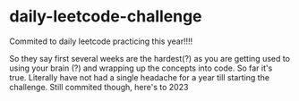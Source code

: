 # daily-leetcode-challenge
Commited to daily leetcode practicing this year!!!!


So they say first several weeks are the hardest(?) as you are getting used to using your brain (?) and wrapping up the concepts into code. So far it's true. Literally have not had a single headache for a year till starting the challenge. Still commited though, here's to 2023
